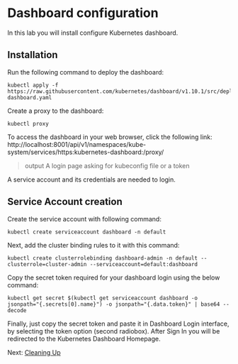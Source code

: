 # Dashboard configuration

In this lab you will install configure Kubernetes dashboard.

## Installation

Run the following command to deploy the dashboard:

```shell
kubectl apply -f https://raw.githubusercontent.com/kubernetes/dashboard/v1.10.1/src/deploy/recommended/kubernetes-dashboard.yaml
```

Create a proxy to the dashboard:

```shell
kubectl proxy
```

To access the dashboard in your web browser, click the following link: http://localhost:8001/api/v1/namespaces/kube-system/services/https:kubernetes-dashboard:/proxy/

> output
A login page asking for kubeconfig file or a token

A service account and its credentials are needed to login.

## Service Account creation

Create the service account with following command:

```shell
kubectl create serviceaccount dashboard -n default
```

Next, add the cluster binding rules to it with this command:

```shell
kubectl create clusterrolebinding dashboard-admin -n default --clusterrole=cluster-admin --serviceaccount=default:dashboard
```

Copy the secret token required for your dashboard login using the below command:

```shell
kubectl get secret $(kubectl get serviceaccount dashboard -o jsonpath="{.secrets[0].name}") -o jsonpath="{.data.token}" | base64 --decode
```

Finally, just copy the secret token and paste it in Dashboard Login interface, by selecting the token option (second radiobox). After Sign In you will be redirected to the Kubernetes Dashboard Homepage.

Next: [Cleaning Up](15-cleanup.md)
